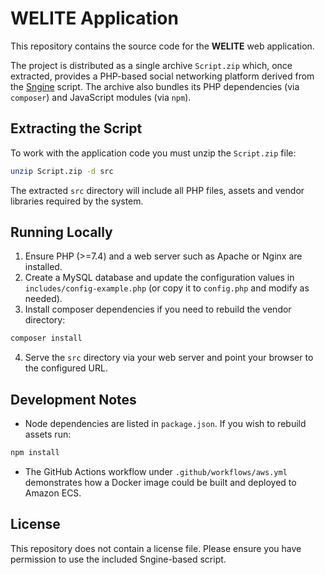 # WELITE Application

This repository contains the source code for the **WELITE** web application.

The project is distributed as a single archive `Script.zip` which, once extracted, provides a PHP-based social networking platform derived from the [Sngine](https://sngine.com/) script. The archive also bundles its PHP dependencies (via `composer`) and JavaScript modules (via `npm`).

## Extracting the Script

To work with the application code you must unzip the `Script.zip` file:

```bash
unzip Script.zip -d src
```

The extracted `src` directory will include all PHP files, assets and vendor libraries required by the system.

## Running Locally

1. Ensure PHP (>=7.4) and a web server such as Apache or Nginx are installed.
2. Create a MySQL database and update the configuration values in `includes/config-example.php` (or copy it to `config.php` and modify as needed).
3. Install composer dependencies if you need to rebuild the vendor directory:

```bash
composer install
```

4. Serve the `src` directory via your web server and point your browser to the configured URL.

## Development Notes

- Node dependencies are listed in `package.json`. If you wish to rebuild assets run:

```bash
npm install
```

- The GitHub Actions workflow under `.github/workflows/aws.yml` demonstrates how a Docker image could be built and deployed to Amazon ECS.

## License

This repository does not contain a license file. Please ensure you have permission to use the included Sngine-based script.
